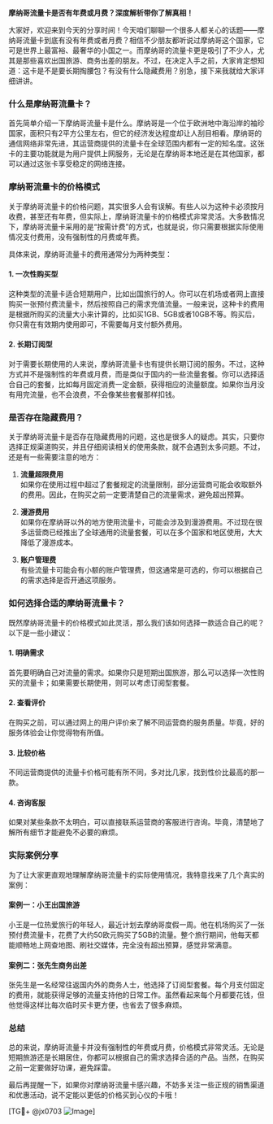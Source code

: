 **摩纳哥流量卡是否有年费或月费？深度解析带你了解真相！**

大家好，欢迎来到今天的分享时间！今天咱们聊聊一个很多人都关心的话题——摩纳哥流量卡到底有没有年费或者月费？相信不少朋友都听说过摩纳哥这个国家，它可是世界上最富裕、最奢华的小国之一。而摩纳哥的流量卡更是吸引了不少人，尤其是那些喜欢出国旅游、商务出差的朋友。不过，在决定入手之前，大家肯定想知道：这卡是不是要长期掏腰包？有没有什么隐藏费用？别急，接下来我就给大家详细讲讲。

### 什么是摩纳哥流量卡？

首先简单介绍一下摩纳哥流量卡是什么。摩纳哥是一个位于欧洲地中海沿岸的袖珍国家，面积只有2平方公里左右，但它的经济发达程度却让人刮目相看。摩纳哥的通信网络非常先进，其运营商提供的流量卡在全球范围内都有一定的知名度。这张卡的主要功能就是为用户提供上网服务，无论是在摩纳哥本地还是在其他国家，都可以通过这张卡享受稳定的网络连接。

### 摩纳哥流量卡的价格模式

关于摩纳哥流量卡的价格问题，其实很多人会有误解。有些人以为这种卡必须按月收费，甚至还有年费，但实际上，摩纳哥流量卡的价格模式非常灵活。大多数情况下，摩纳哥流量卡采用的是“按需计费”的方式，也就是说，你只需要根据实际使用情况支付费用，没有强制性的月费或年费。

具体来说，摩纳哥流量卡的费用通常分为两种类型：

#### 1. **一次性购买型**
这种类型的流量卡适合短期用户，比如出国旅行的人。你可以在机场或者网上直接购买一张预付费流量卡，然后按照自己的需求充值流量。一般来说，这种卡的费用是根据所购买的流量大小来计算的，比如买1GB、5GB或者10GB不等。购买后，你只需在有效期内使用即可，不需要每月支付额外费用。

#### 2. **长期订阅型**
对于需要长期使用的人来说，摩纳哥流量卡也有提供长期订阅的服务。不过，这种方式并不是强制性的年费或月费，而是类似于国内的一些流量套餐。你可以选择适合自己的套餐，比如每月固定消费一定金额，获得相应的流量额度。如果你当月没有用完流量，也不会浪费，不会像某些套餐那样扣钱。

### 是否存在隐藏费用？

关于摩纳哥流量卡是否存在隐藏费用的问题，这也是很多人的疑虑。其实，只要你选择正规渠道购买，并且仔细阅读相关的使用条款，就不会遇到太多问题。不过，还是有一些需要注意的地方：

1. **流量超限费用**  
   如果你在使用过程中超过了套餐规定的流量限制，部分运营商可能会收取额外的费用。因此，在购买之前一定要清楚自己的流量需求，避免超出预算。

2. **漫游费用**  
   如果你在摩纳哥以外的地方使用流量卡，可能会涉及到漫游费用。不过现在很多运营商已经推出了全球通用的流量套餐，可以在多个国家和地区使用，大大降低了漫游成本。

3. **账户管理费**  
   有些流量卡可能会有小额的账户管理费，但这通常是可选的，你可以根据自己的需求选择是否开通这项服务。

### 如何选择合适的摩纳哥流量卡？

既然摩纳哥流量卡的价格模式如此灵活，那么我们该如何选择一款适合自己的呢？以下是一些小建议：

#### 1. **明确需求**
   首先要明确自己对流量的需求。如果你只是短期出国旅游，那么可以选择一次性购买的流量卡；如果需要长期使用，则可以考虑订阅型套餐。

#### 2. **查看评价**
   在购买之前，可以通过网上的用户评价来了解不同运营商的服务质量。毕竟，好的服务体验会让你觉得物有所值。

#### 3. **比较价格**
   不同运营商提供的流量卡价格可能有所不同，多对比几家，找到性价比最高的那一款。

#### 4. **咨询客服**
   如果对某些条款不太明白，可以直接联系运营商的客服进行咨询。毕竟，清楚地了解所有细节才能避免不必要的麻烦。

### 实际案例分享

为了让大家更直观地理解摩纳哥流量卡的实际使用情况，我特意找来了几个真实的案例：

#### 案例一：小王出国旅游
小王是一位热爱旅行的年轻人，最近计划去摩纳哥度假一周。他在机场购买了一张预付费流量卡，花费了大约50欧元购买了5GB的流量。整个旅行期间，他每天都能顺畅地上网查地图、刷社交媒体，完全没有超出预算，感觉非常满意。

#### 案例二：张先生商务出差
张先生是一名经常往返国内外的商务人士，他选择了订阅型套餐。每个月支付固定的费用，就能获得足够的流量支持他的日常工作。虽然看起来每个月都要花钱，但他觉得这样比每次临时买卡更方便，也省去了很多麻烦。

### 总结

总的来说，摩纳哥流量卡并没有强制性的年费或月费，价格模式非常灵活。无论是短期旅游还是长期居住，你都可以根据自己的需求选择合适的产品。当然，在购买之前一定要做好功课，避免踩雷。

最后再提醒一下，如果你对摩纳哥流量卡感兴趣，不妨多关注一些正规的销售渠道和优惠活动，说不定能以更低的价格买到心仪的卡哦！

[TG💪+ @jx0703 ![Image](https://github.com/user-attachments/assets/dbca1d08-cadb-493c-b0ec-ad6f7a83f270)]